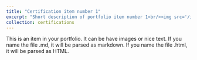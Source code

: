```yaml
---
title: "Certification item number 1"
excerpt: "Short description of portfolio item number 1<br/><img src='/images/500x300.png'>"
collection: certifications
---
```


This is an item in your portfolio. It can be have images or nice text. If you name the file .md, it will be parsed as markdown. If you name the file .html, it will be parsed as HTML.
